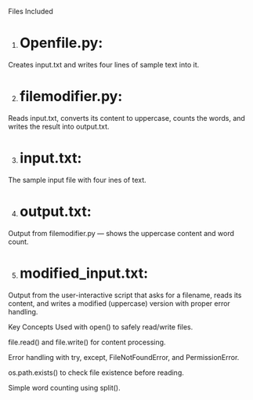 Files Included
1. # Openfile.py:
Creates input.txt and writes four lines of sample text into it.

2. # filemodifier.py:
Reads input.txt, converts its content to uppercase, counts the words, and writes the result into output.txt.

3. # input.txt:
The sample input file with four ines of text.

4. # output.txt:
Output from filemodifier.py — shows the uppercase content and word count.

5. # modified_input.txt:
Output from the user-interactive script that asks for a filename, reads its content, and writes a modified (uppercase) version with proper error handling.             

Key Concepts Used
with open() to safely read/write files.

file.read() and file.write() for content processing.

Error handling with try, except, FileNotFoundError, and PermissionError.

os.path.exists() to check file existence before reading.

Simple word counting using split().
